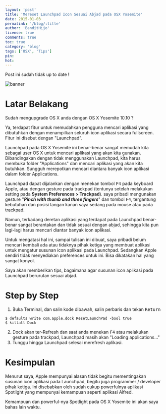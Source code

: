 ```yaml
---
layout: 'post'
title: 'Mereset Launchpad Icon Sesuai Abjad pada OSX Yosemite'
date: 2015-01-03
permalink: '/blog/:title'
author: 'BanditHijo'
license: true
comments: true
toc: true
category: 'blog'
tags: ['OSX', 'Tips']
pin:
hot:
---
```


<p class="notif-post">Post ini sudah tidak up to date !</p>

<img class="post-body-img" src="{{ site.lazyload.logo_blank_banner }}" data-echo="https://s20.postimg.cc/pm0zdqf0t/Default_Header_Template_Post_7.jpg" onerror="imgError(this);" alt="banner">

# Latar Belakang
Sudah mengupgrade OS X anda dengan OS X Yosemite 10.10 ?

Ya, terdapat fitur untuk memudahkan pengguna mencari aplikasi yang dibutuhkan dengan menampilkan seluruh icon aplikasi secara fullscreen. Fitur ini disebut dengan "Launchpad".

Launchpad pada OS X Yosemite ini benar-benar sangat memudah kita sebagai user OS X untuk mencari aplikasi yang akan kita gunakan. Dibandingakan dengan tidak menggunakan Launchpad, kita harus membuka folder "Applications" dan mencari aplikasi yang akan kita butuhkan. Sungguh merepotkan mencari diantara banyak icon aplikasi dalam folder Applications.

Launchpad dapat dijalankan dengan menekan tombol <kbd>F4</kbd> pada keyboard Apple, atau dengan gesture pada trackpad (tentunya setelah melakukan setting pada **System Preferences  > Trackpad**). saya pribadi mengunakan gesture "**_Pinch with thumb and three fingers_**" dan tombol <kbd>F4</kbd>, tergantung kebutuhan dan posisi tangan kanan saya sedang pada mouse atau pada trackpad.

Namun, terkadang deretan aplikasi yang terdapat pada Launchpad benar-benar sangat berantakan dan tidak sesuai dengan abjad, sehingga kita pun lagi-lagi harus mencari diantar banyak icon aplikasi.

Untuk mengatasi hal ini, sampai tulisan ini dibuat, saya pribadi belum mencari kembali ada atau tidaknya pihak ketiga yang membuat aplikasi untuk mengatur susunan icon aplikasi pada Launchpad. Sedangkan Apple sendiri tidak menyediakan preferences untuk ini. Bisa dikatakan hal yang sangat konyol.

Saya akan memberikan tips, bagaimana agar susunan icon aplikasi pada Launchpad berurutan sesuai abjad.

# Step by Step
1. Buka Terminal, dan salin kode dibawah, salin perbaris dan tekan <kbd>Return</kbd>
```
$ defaults write com.apple.dock ResetLaunchPad -bool true
$ killall Dock
```
2. Dock akan ter-Refresh dan saat anda menekan <kbd>F4</kbd> atau melakukan gesture pada trackpad, Launchpad masih akan "Loading applications..."
3. Tunggu hingga Launchpad selesai merefresh aplikasi.

# Kesimpulan
Menurut saya, Apple mempunyai alasan tidak begitu mementingakan susunan icon aplikasi pada Launchpad, begitu juga programmer / developer pihak ketiga. Ini disebabkan oleh sudah  cukup powerfulnya aplikasi Spotlight yang mempunyai kemampuan seperti aplikasi Alfred.

Kemampuan dan powerful-nya Spotlight pada OS X Yosemite ini akan saya bahas lain waktu.
